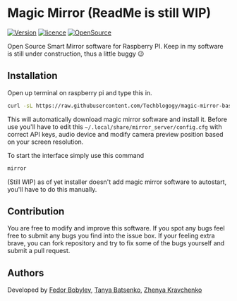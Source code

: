 # Magic Mirror (ReadMe is still WIP)

[![Version](https://img.shields.io/badge/version-1.0.0-brightgreen.svg)]()
[![licence](https://img.shields.io/badge/licence-GPLv3-blue.svg)]()
[![OpenSource](https://badges.frapsoft.com/os/v2/open-source.svg?v=102)]()

Open Source Smart Mirror software for Raspberry PI. Keep in my software is still under construction, thus a little buggy :wink:

## Installation

Open up terminal on raspberry pi and type this in.

```bash
curl -sL https://raw.githubusercontent.com/Techblogogy/magic-mirror-base/master/installer/install.sh | bash
```

This will automatically download magic mirror software and install it. Before use you'll have to edit this `~/.local/share/mirror_server/config.cfg` with correct API keys, audio device and modify camera preview position based on your screen resolution.

To start the interface simply use this command

```bash
mirror
```

(Still WIP) as of yet installer doesn't add magic mirror software to autostart, you'll have to do this manually.

## Contribution
You are free to modify and improve this software. If you spot any bugs feel free to submit any bugs you find into the issue box. If your feeling extra brave, you can fork repository and try to fix some of the bugs yourself and submit a pull request.

## Authors

Developed by [Fedor Bobylev](https://techblogogy.github.io), [Tanya Batsenko](https://www.facebook.com/tanya.batsenko), [Zhenya Kravchenko](https://www.facebook.com/profile.php?id=100003291290867)
